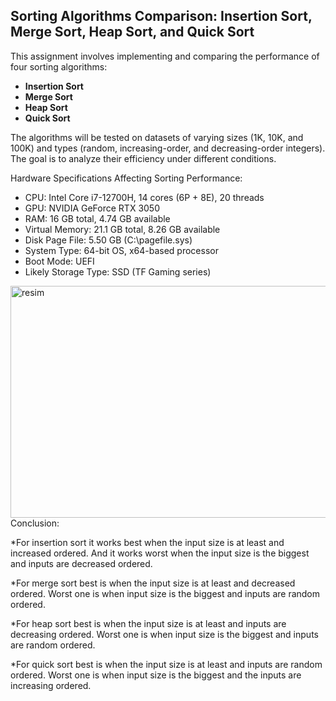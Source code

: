 ## Sorting Algorithms Comparison: Insertion Sort, Merge Sort, Heap Sort, and Quick Sort
This assignment involves implementing and comparing the performance of four sorting algorithms:
- **Insertion Sort**
- **Merge Sort**
- **Heap Sort**
- **Quick Sort**

The algorithms will be tested on datasets of varying sizes (1K, 10K, and 100K) and types (random, increasing-order, and decreasing-order integers). The goal is to analyze their efficiency under different conditions.

Hardware Specifications Affecting Sorting Performance:
* CPU: Intel Core i7-12700H, 14 cores (6P + 8E), 20 threads
* GPU: NVIDIA GeForce RTX 3050
* RAM: 16 GB total, 4.74 GB available
* Virtual Memory: 21.1 GB total, 8.26 GB available
* Disk Page File: 5.50 GB (C:\pagefile.sys)
* System Type: 64-bit OS, x64-based processor
* Boot Mode: UEFI
* Likely Storage Type: SSD (TF Gaming series)

<img width="967" height="371" alt="resim" src="https://github.com/user-attachments/assets/f0d5e217-98fc-4462-b548-68820ae65d5c" />
Conclusion:

*For insertion sort it works best when the input size is at least and increased ordered. And it works
worst when the input size is the biggest and inputs are decreased ordered.

*For merge sort best is when the input size is at least and decreased ordered. Worst one is when input
size is the biggest and inputs are random ordered.

*For heap sort best is when the input size is at least and inputs are decreasing ordered. Worst one is
when input size is the biggest and inputs are random ordered.

*For quick sort best is when the input size is at least and inputs are random ordered. Worst one is when
input size is the biggest and the inputs are increasing ordered.
